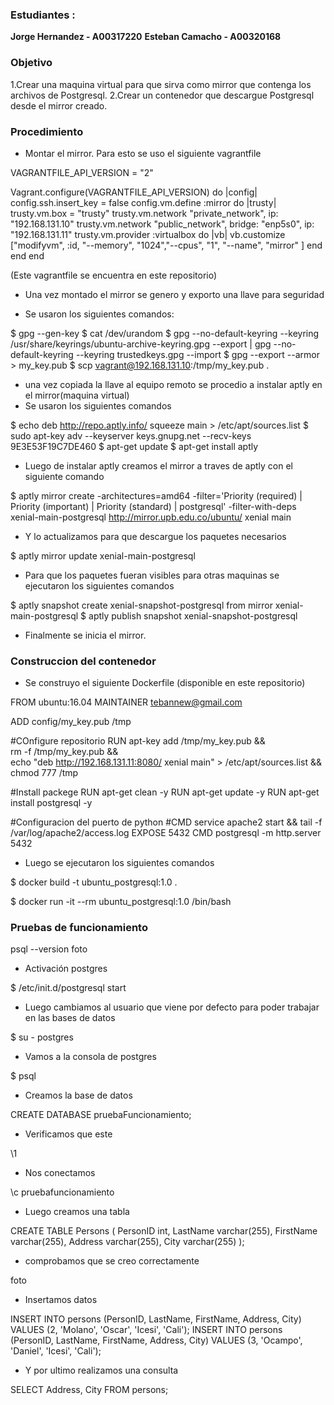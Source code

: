 
### Estudiantes : 
**Jorge Hernandez - A00317220**
**Esteban Camacho - A00320168**

### Objetivo 
1.Crear una maquina virtual para que sirva como mirror que contenga los archivos de Postgresql.
2.Crear un contenedor que descargue Postgresql desde el mirror creado.


### Procedimiento

* Montar el mirror. Para esto se uso el siguiente vagrantfile

VAGRANTFILE_API_VERSION = "2"

Vagrant.configure(VAGRANTFILE_API_VERSION) do |config|
  config.ssh.insert_key = false
  config.vm.define :mirror do |trusty|
    trusty.vm.box = "trusty"
    trusty.vm.network "private_network", ip: "192.168.131.10"
    trusty.vm.network "public_network", bridge: "enp5s0", ip: "192.168.131.11"
    trusty.vm.provider :virtualbox do |vb|
      vb.customize ["modifyvm", :id, "--memory", "1024","--cpus", "1", "--name", "mirror" ]
    end
  end
end

(Este vagrantfile se encuentra en este repositorio)

* Una vez montado el mirror se genero y exporto una llave para seguridad

*   Se usaron los siguientes comandos:

$ gpg --gen-key
$ cat /dev/urandom
$ gpg --no-default-keyring --keyring /usr/share/keyrings/ubuntu-archive-keyring.gpg --export | gpg --no-default-keyring --keyring trustedkeys.gpg --import
$ gpg --export --armor > my_key.pub
$ scp vagrant@192.168.131.10:/tmp/my_key.pub .

* una vez copiada la llave al equipo remoto se procedio a instalar aptly en el mirror(maquina virtual)
* Se usaron los siguientes comandos

$ echo deb http://repo.aptly.info/ squeeze main > /etc/apt/sources.list
$ sudo apt-key adv --keyserver keys.gnupg.net --recv-keys 9E3E53F19C7DE460
$ apt-get update
$ apt-get install aptly

* Luego de instalar aptly creamos el mirror a traves de aptly con el siguiente comando

$ aptly mirror create -architectures=amd64 -filter='Priority (required) | Priority (important) | Priority (standard) | postgresql' -filter-with-deps xenial-main-postgresql http://mirror.upb.edu.co/ubuntu/ xenial main

* Y lo actualizamos para que descargue los paquetes necesarios

$ aptly mirror update xenial-main-postgresql

* Para que los paquetes fueran visibles para otras maquinas se ejecutaron los siguientes comandos

$ aptly snapshot create xenial-snapshot-postgresql from mirror xenial-main-postgresql
$ aptly publish snapshot xenial-snapshot-postgresql

* Finalmente se inicia el mirror.



### Construccion del contenedor

* Se construyo el siguiente Dockerfile (disponible en este repositorio)

FROM ubuntu:16.04
MAINTAINER tebannew@gmail.com	

ADD config/my_key.pub /tmp

#COnfigure repositorio
RUN apt-key add /tmp/my_key.pub && \
    rm -f /tmp/my_key.pub && \
    echo "deb http://192.168.131.11:8080/ xenial main" >  /etc/apt/sources.list && \
    chmod 777 /tmp

#Install packege
RUN apt-get clean -y
RUN apt-get update -y
RUN apt-get install postgresql -y

#Configuracion del puerto de python
#CMD service apache2 start && tail -f /var/log/apache2/access.log
EXPOSE 5432
CMD postgresql -m http.server 5432

* Luego se ejecutaron los siguientes comandos

$ docker build -t ubuntu_postgresql:1.0 .

$ docker run -it --rm ubuntu_postgresql:1.0 /bin/bash

### Pruebas de funcionamiento

psql --version
foto

* Activación postgres

 $ /etc/init.d/postgresql start

* Luego cambiamos al usuario que viene por defecto para poder trabajar en las bases de datos

$ su - postgres

* Vamos a la consola de postgres

$ psql

* Creamos la base de datos

CREATE DATABASE pruebaFuncionamiento;

* Verificamos que este 

\1

* Nos conectamos

\c pruebafuncionamiento


* Luego creamos una tabla

CREATE TABLE Persons (
    PersonID int,
    LastName varchar(255),
    FirstName varchar(255),
    Address varchar(255),
    City varchar(255) 
);

* comprobamos que se creo correctamente

foto

* Insertamos datos

INSERT INTO persons (PersonID, LastName, FirstName, Address, City) VALUES (2, 'Molano', 'Oscar', 'Icesi', 'Cali');
INSERT INTO persons (PersonID, LastName, FirstName, Address, City) VALUES (3, 'Ocampo', 'Daniel', 'Icesi', 'Cali');

* Y por ultimo realizamos una consulta

SELECT Address, City FROM persons;

